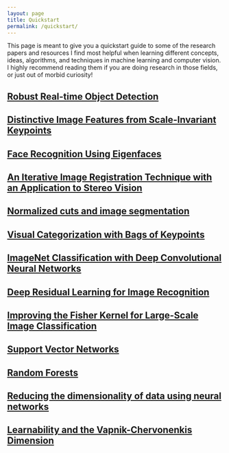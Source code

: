 ```yaml
---
layout: page
title: Quickstart
permalink: /quickstart/
---
```


This page is meant to give you a quickstart guide to some of the research papers and resources I find most helpful when learning different concepts, ideas, algorithms, and techniques in machine learning and computer vision. I highly recommend reading them if you are doing research in those fields, or just out of morbid curiosity!


## [Robust Real-time Object Detection](https://www.cs.cmu.edu/~efros/courses/LBMV07/Papers/viola-IJCV-01.pdf)

## [Distinctive Image Features from Scale-Invariant Keypoints](https://people.eecs.berkeley.edu/~malik/cs294/lowe-ijcv04.pdf)

## [Face Recognition Using Eigenfaces](https://www.cs.ucsb.edu/~mturk/Papers/mturk-CVPR91.pdf)

## [An Iterative Image Registration Technique with an Application to Stereo Vision](https://pdfs.semanticscholar.org/51fe/a461cf3724123c888cb9184474e176c12e61.pdf)

## [Normalized cuts and image segmentation](https://ieeexplore.ieee.org/document/868688/)

## [Visual Categorization with Bags of Keypoints](https://www.cs.cmu.edu/~efros/courses/LBMV07/Papers/csurka-eccv-04.pdf)

## [ImageNet Classification with Deep Convolutional Neural Networks](https://papers.nips.cc/paper/4824-imagenet-classification-with-deep-convolutional-neural-networks)

## [Deep Residual Learning for Image Recognition](https://www.cv-foundation.org/openaccess/content_cvpr_2016/papers/He_Deep_Residual_Learning_CVPR_2016_paper.pdf)

## [Improving the Fisher Kernel for Large-Scale Image Classification](https://www.robots.ox.ac.uk/~vgg/rg/papers/peronnin_etal_ECCV10.pdf)

## [Support Vector Networks](http://image.diku.dk/imagecanon/material/cortes_vapnik95.pdf)

## [Random Forests](https://www.stat.berkeley.edu/~breiman/randomforest2001.pdf)

## [Reducing the dimensionality of data using neural networks](https://www.cs.toronto.edu/~hinton/science.pdf)

## [Learnability and the Vapnik-Chervonenkis Dimension](http://www2.denizyuret.com/ref/blumer/ft_gateway.cfm.pdf)
